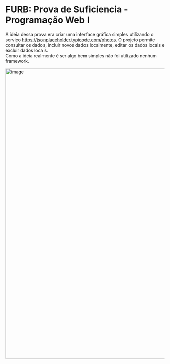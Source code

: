 # FURB: Prova de Suficiencia - Programação Web I

A ideia dessa prova era criar uma interface gráfica simples utilizando o serviço https://jsonplaceholder.typicode.com/photos.
O projeto permite consultar os dados, incluir novos dados localmente, editar os dados locais e excluir dados locais.</br>
Como a ideia realmente é ser algo bem simples não foi utilizado nenhum framework.

<img width="1899" height="916" alt="image" src="https://github.com/user-attachments/assets/16cbdbe9-2d12-4622-949d-de408b63617d" />
